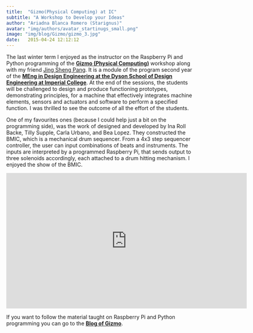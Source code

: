```yaml
---
title:  "Gizmo(Physical Computing) at IC"
subtitle: "A Workshop to Develop your Ideas"
author: "Ariadna Blanca Romero (Starignus)"
avatar: "img/authors/avatar_startinugs_small.png"
image: "img/blog/Gizmo/gizmo_3.jpg"
date:   2015-04-24 12:12:12
---
```


The last winter term I enjoyed as the instructor on the Raspberry Pi and Python programming of the [**Gizmo (Physical Computing)**](http://www.imperial.ac.uk/design-engineering/study/meng/modules/year-2/gizmo-physical-computing/) workshop along with my friend [Jing Sheng Pang](https://uk.linkedin.com/in/jingshengpang). It is a module of the program second year of the [**MEng in Design Engineering at the Dyson School of Design Engineering at Imperial College**](http://www.imperial.ac.uk/design-engineering/study/meng/). At the end of the sessions, the students will be challenged to design and produce functioning prototypes, demonstrating principles, for a machine that effectively integrates machine elements, sensors and actuators and software to perform a specified function. I was thrilled to see the outcome of all the effort of the students.  

One of my favourites ones (because I could help just a bit on the programming side), was the work of designed and developed by Ina Roll Backe, Tilly Supple, Carla Urbano, and Bea Lopez. They constructed the BMIC, which is a mechanical drum sequencer. From a 4x3 step sequencer controller, the user can input combinations of beats and instruments. The inputs are interpreted by a programmed Raspberry Pi, that sends output to three solenoids accordingly, each attached to a drum hitting mechanism. I enjoyed the show of the BMIC.

<p align="center">
  <iframe width="640" height="360" src="https://www.youtube.com/embed/7tKDGYe-Ae8" frameborder="0" allowfullscreen></iframe>
</p>

If you want to follow the material taught on Raspberry Pi and Python programming you can go to the [**Blog of Gizmo**](https://starignus.github.io/PythonPractise//).
